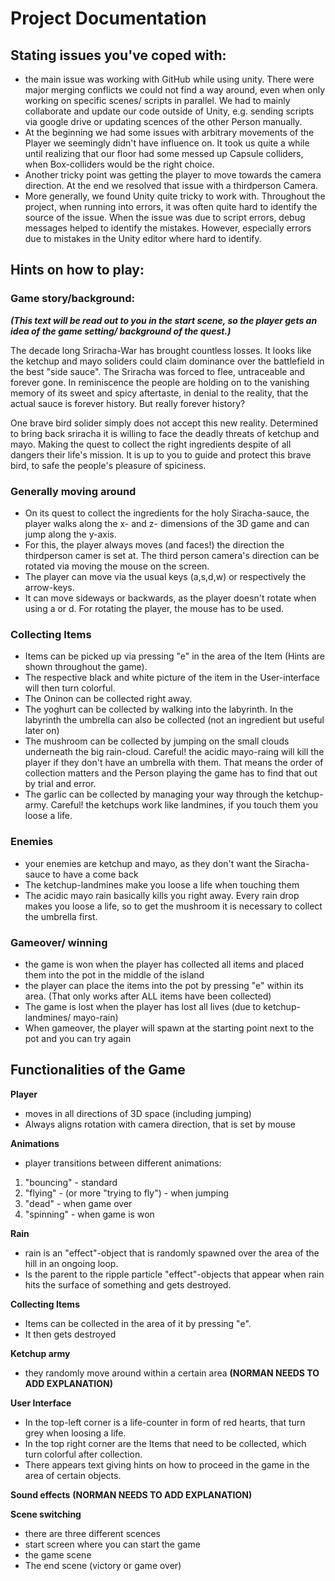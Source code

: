 # Project Documentation

## Stating issues you've coped with:
- the main issue was working with GitHub while using unity. There were major merging conflicts we could not find a way around, even when only working on specific scenes/ scripts in parallel. We had to mainly collaborate and update our code outside of Unity, e.g. sending scripts via google drive or updating scences of the other Person manually. 
- At the beginning we had some issues with arbitrary movements of the Player we seemingly didn't have influence on. It took us quite a while until realizing that our floor had some messed up Capsule colliders, when Box-colliders would be the right choice. 
- Another tricky point was getting the player to move towards the camera direction. At the end we resolved that issue with a thirdperson Camera.
- More generally, we found Unity quite tricky to work with. Throughout the project, when running into errors, it was often quite hard to identify the source of the issue. When the issue was due to script errors, debug messages helped to identify the mistakes. However, especially errors due to mistakes in the Unity editor where hard to identify. 

## Hints on how to play:

### Game story/background:

***(This text will be read out to you in the start scene, so the player gets an idea of the game setting/ background of the quest.)***

The decade long Sriracha-War has brought countless losses. It looks like the ketchup and mayo soliders could claim dominance over the battlefield in the best "side sauce". The Sriracha was forced to flee, untraceable and forever gone. In reminiscence the people are holding on to the vanishing memory of its sweet and spicy aftertaste, in denial to the reality, that the actual sauce is forever history. But really forever history?

One brave bird solider simply does not accept this new reality. Determined to bring back sriracha it is willing to face the deadly threats of ketchup and mayo. Making the quest to collect the right ingredients despite of all dangers their life's mission. It is up to you to guide and protect this brave bird, to safe the people's pleasure of spiciness.

### Generally moving around 
- On its quest to collect the ingredients for the holy Siracha-sauce, the player walks along the x- and z- dimensions of the 3D game and can jump along the y-axis. 
- For this, the player always moves (and faces!) the direction the thirdperson camer is set at. The third person camera's direction can be rotated via moving the mouse on the screen. 
- The player can move via the usual keys (a,s,d,w) or respectively the arrow-keys. 
- It can move sideways or backwards, as the player doesn't rotate when using a or d. For rotating the player, the mouse has to be used. 

### Collecting Items
- Items can be picked up via pressing "e" in the area of the Item (Hints are shown throughout the game). 
- The respective black and white picture of the item in the User-interface will then turn colorful.
- The Oninon can be collected right away.
- The yoghurt can be collected by walking into the labyrinth. In the labyrinth the umbrella can also be collected (not an ingredient but useful later on) 
- The mushroom can be collected by jumping on the small clouds underneath the big rain-cloud. Careful! the acidic mayo-raing will kill the player if they don't have an umbrella with them. That means the order of collection matters and the Person playing the game has to find that out by trial and error. 
- The garlic can be collected by managing your way through the ketchup-army. Careful! the ketchups work like landmines, if you touch them you loose a life. 

### Enemies
- your enemies are ketchup and mayo, as they don't want the Siracha-sauce to have a come back
- The ketchup-landmines make you loose a life when touching them 
- The acidic mayo rain basically kills you right away. Every rain drop makes you loose a life, so to get the mushroom it is necessary to collect the umbrella first. 

### Gameover/ winning
- the game is won when the player has collected all items and placed them into the pot in the middle of the island 
- the player can place the items into the pot by pressing "e" within its area. (That only works after ALL items have been collected) 
- The game is lost when the player has lost all lives (due to ketchup-landmines/ mayo-rain) 
- When gameover, the player will spawn at the starting point next to the pot and you can try again

## Functionalities of the Game

**Player**
- moves in all directions of 3D space (including jumping) 
- Always aligns rotation with camera direction, that is set by mouse

**Animations**
- player transitions between different animations: 
 1. "bouncing" - standard
 2. "flying" - (or more "trying to fly") - when jumping
 3. "dead" - when game over
 4. "spinning" - when game is won

**Rain**
- rain is an "effect"-object that is randomly spawned over the area of the hill in an ongoing loop. 
- Is the parent to the ripple particle "effect"-objects that appear when rain hits the surface of something and gets destroyed.

**Collecting Items**
- Items can be collected in the area of it by pressing "e". 
- It then gets destroyed 

**Ketchup army**
- they randomly move around within a certain area **(NORMAN NEEDS TO ADD EXPLANATION)**

**User Interface**
- In the top-left corner is a life-counter in form of red hearts, that turn grey when loosing a life. 
- In the top right corner are the Items that need to be collected, which turn colorful after collection.
- There appears text giving hints on how to proceed in the game in the area of certain objects.

**Sound effects**
**(NORMAN NEEDS TO ADD EXPLANATION)**

**Scene switching** 
- there are three different scences
- start screen where you can start the game
- the game scene 
- The end scene (victory or game over) 



